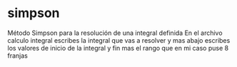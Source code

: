 # simpson
Método Simpson para la resolución de una integral definida 
En el archivo calculo integral escribes la integral que vas a resolver y mas abajo escribes los valores de inicio de la integral y fin mas el rango que en mi caso puse 8 franjas
